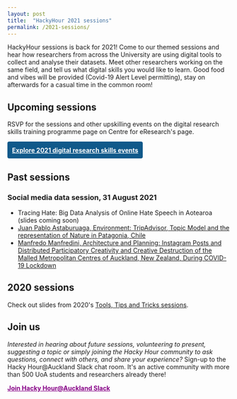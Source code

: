 ```yaml
---
layout: post
title:  "HackyHour 2021 sessions"
permalink: /2021-sessions/
---
```


HackyHour sessions is back for 2021! Come to our themed sessions and hear how researchers from across the University are using digital tools to collect and analyse their datasets. Meet other researchers working on the same field, and tell us what digital skills you would like to learn. Good food and vibes will be provided (Covid-19 Alert Level permitting), stay on afterwards for a casual time in the common room!

## Upcoming sessions
RSVP for the sessions and other upskilling events on the digital research skills training programme page on Centre for eResearch's page.

<a href="https://www.eresearch.auckland.ac.nz/digital-skills-2021/" style="padding: 0.75em;display: inline-block;background-color: rgb(16, 89, 138);color: white;font-weight: bolder;border-radius: 4px;">Explore 2021 digital research skills events</a>


## Past sessions
### Social media data session, 31 August 2021
* Tracing Hate: Big Data Analysis of Online Hate Speech in Aotearoa (slides coming soon)
* [Juan Pablo Astaburuaga, Environment: TripAdvisor, Topic Model and the representation of Nature in Patagonia, Chile]({{site.baseurl}}/static/2021-sessions/socmed-patagonia.zip)
* [Manfredo Manfredini, Architecture and Planning: Instagram Posts and Distributed Participatory Creativity and Creative Destruction of the Malled Metropolitan Centres of Auckland, New Zealand, During COVID-19 Lockdown]({{site.baseurl}}/static/2021-sessions/2021_COVID-19_eResearch_Workshop_MANFREDINI_AKL_Creative_Destruction-Updated.pdf)

## 2020 sessions
Check out slides from 2020's [Tools, Tips and Tricks sessions]({{site.baseurl}}/tips-tricks-sessions).

## Join us

_Interested in hearing about future sessions, volunteering to present, suggesting a topic or simply joining the Hacky Hour community to ask questions, connect with others, and share your experience?_ Sign-up to the Hacky Hour@Auckland Slack chat room. It's an active community with more than 500 UoA students and researchers already there!

<a href="https://join.slack.com/t/uoacer/shared_invite/zt-enicnt85-LeufP7kQxPL0r1L2r3MxvQ" style="color: #860086;font-weight: bolder;">Join Hacky Hour@Auckland Slack</a>
